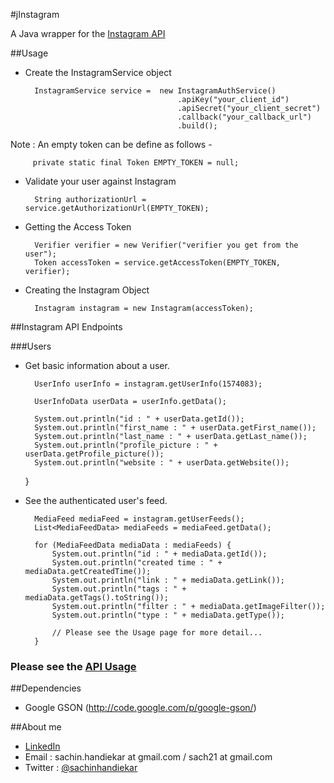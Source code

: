 #jInstagram

A Java wrapper for the [Instagram API](http://instagram.com/developer/)

##Usage

* Create the InstagramService object

        InstagramService service =	new InstagramAuthService()
            							.apiKey("your_client_id")
            							.apiSecret("your_client_secret")
            							.callback("your_callback_url")             
            							.build();
            							
         
Note : An empty token can be define as follows -

	     private static final Token EMPTY_TOKEN = null;

* Validate your user against Instagram

		String authorizationUrl = service.getAuthorizationUrl(EMPTY_TOKEN);

* Getting the Access Token 

		Verifier verifier = new Verifier("verifier you get from the user");
		Token accessToken = service.getAccessToken(EMPTY_TOKEN, verifier);
 
* Creating the Instagram Object

	    Instagram instagram = new Instagram(accessToken);
	    
	    
##Instagram API Endpoints

###Users

* Get basic information about a user.

 		UserInfo userInfo = instagram.getUserInfo(1574083);

		UserInfoData userData = userInfo.getData();
		
		System.out.println("id : " + userData.getId());
		System.out.println("first_name : " + userData.getFirst_name());
		System.out.println("last_name : " + userData.getLast_name());
		System.out.println("profile_picture : " + userData.getProfile_picture());
		System.out.println("website : " + userData.getWebsite());

	}
	
* See the authenticated user's feed.

		MediaFeed mediaFeed = instagram.getUserFeeds();
		List<MediaFeedData> mediaFeeds = mediaFeed.getData();

		for (MediaFeedData mediaData : mediaFeeds) {
			System.out.println("id : " + mediaData.getId());
			System.out.println("created time : " + mediaData.getCreatedTime());
			System.out.println("link : " + mediaData.getLink());
			System.out.println("tags : " + mediaData.getTags().toString());
			System.out.println("filter : " + mediaData.getImageFilter());
			System.out.println("type : " + mediaData.getType());
		
			// Please see the Usage page for more detail...
		}


### Please see the [API Usage](https://github.com/sachin-handiekar/jInstagram/wiki/jInstagram-Usage)

##Dependencies

* Google GSON (http://code.google.com/p/google-gson/)

##About me

* [LinkedIn](http://uk.linkedin.com/in/sachinhandiekar)
* Email   : sachin.handiekar at gmail.com / sach21 at gmail.com
* Twitter : [@sachinhandiekar](http://twitter.com/sachinhandiekar)